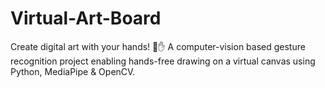 # Virtual-Art-Board
Create digital art with your hands! 🎨✋ A computer-vision based gesture recognition project enabling hands-free drawing on a virtual canvas using Python, MediaPipe &amp; OpenCV.
